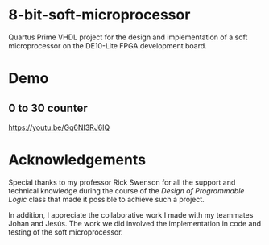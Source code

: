 # 8-bit-soft-microprocessor
Quartus Prime VHDL project for the design and implementation of a soft microprocessor on the DE10-Lite FPGA development board.

# Demo
## 0 to 30 counter
https://youtu.be/Gq6NI3RJ6lQ

# Acknowledgements
Special thanks to my professor Rick Swenson for all the support and technical knowledge during the course of the *Design of Programmable Logic* class that 
made it possible to achieve such a project.

In addition, I appreciate the collaborative work I made with my teammates Johan and Jesús. The work we did involved the implementation in code and testing of
the soft microprocessor.
